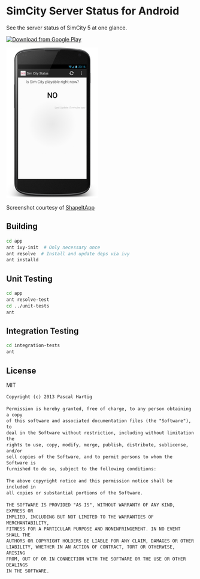 # SimCity Server Status for Android

See the server status of SimCity 5 at one glance.

[![Download from Google Play](http://developer.android.com/images/brand/en_generic_rgb_wo_45.png)][gplay]

![Screenshot](assets/screenshots/phone.png)

Screenshot courtesy of [ShapeItApp][shapeit]

 [gplay]: https://play.google.com/store/apps/details?id=net.rdrei.android.simstatus
 [shapeit]: http://shapeitapp.com/

## Building

```bash
cd app
ant ivy-init  # Only necessary once
ant resolve  # Install and update deps via ivy
ant installd
```

## Unit Testing

```bash
cd app
ant resolve-test
cd ../unit-tests
ant
```

## Integration Testing

```bash
cd integration-tests
ant
```

## License

MIT

    Copyright (c) 2013 Pascal Hartig

    Permission is hereby granted, free of charge, to any person obtaining a copy
    of this software and associated documentation files (the "Software"), to
    deal in the Software without restriction, including without limitation the
    rights to use, copy, modify, merge, publish, distribute, sublicense, and/or
    sell copies of the Software, and to permit persons to whom the Software is
    furnished to do so, subject to the following conditions:

    The above copyright notice and this permission notice shall be included in
    all copies or substantial portions of the Software.

    THE SOFTWARE IS PROVIDED "AS IS", WITHOUT WARRANTY OF ANY KIND, EXPRESS OR
    IMPLIED, INCLUDING BUT NOT LIMITED TO THE WARRANTIES OF MERCHANTABILITY,
    FITNESS FOR A PARTICULAR PURPOSE AND NONINFRINGEMENT. IN NO EVENT SHALL THE
    AUTHORS OR COPYRIGHT HOLDERS BE LIABLE FOR ANY CLAIM, DAMAGES OR OTHER
    LIABILITY, WHETHER IN AN ACTION OF CONTRACT, TORT OR OTHERWISE, ARISING
    FROM, OUT OF OR IN CONNECTION WITH THE SOFTWARE OR THE USE OR OTHER DEALINGS
    IN THE SOFTWARE.
